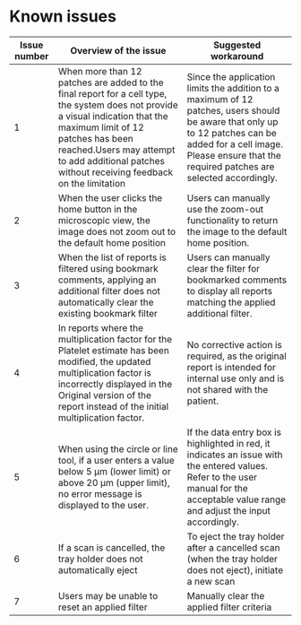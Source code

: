 # Known issues

| Issue number | Overview of the issue |  Suggested workaround |
| ------------ | ------------------- | --------- |
|1| When more than 12 patches are added to the final report for a cell type, the system does not provide a visual indication that the maximum limit of 12 patches has been reached.Users may attempt to add additional patches without receiving feedback on the limitation |Since the application limits the addition to a maximum of 12 patches, users should be aware that only up to 12 patches can be added for a cell image. Please ensure that the required patches are selected accordingly.|
|2|When the user clicks the home button in the microscopic view, the image does not zoom out to the default home position|Users can manually use the zoom-out functionality to return the image to the default home position.|
|3|When the list of reports is filtered using bookmark comments, applying an additional filter does not automatically clear the existing bookmark filter| Users can manually clear the filter for bookmarked comments to display all reports matching the applied additional filter.|
|4|In reports where the multiplication factor for the Platelet estimate has been modified, the updated multiplication factor is incorrectly displayed in the Original version of the report instead of the initial multiplication factor.|No corrective action is required, as the original report is intended for internal use only and is not shared with the patient.|
|5|When using the circle or line tool, if a user enters a value below 5 µm (lower limit) or above 20 µm (upper limit), no error message is displayed to the user.|If the data entry box is highlighted in red, it indicates an issue with the entered values. Refer to the user manual for the acceptable value range and adjust the input accordingly.|
|6|If a scan is cancelled, the tray holder does not automatically eject|To eject the tray holder after a cancelled scan (when the tray holder does not eject), initiate a new scan|
|7|Users may be unable to reset an applied filter|Manually clear the applied filter criteria|